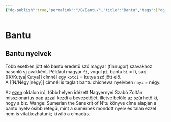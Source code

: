 ```yaml
---
{"dg-publish":true,"permalink":"/B/Bantu/","title":"Bantu","tags":["dg_uploaded"],"created":"2023-11-09T07:24","updated":"2023-11-09T07:24"}
---
```



# Bantu

## Bantu nyelvek

Több esetben jött elő bantu eredetű szó magyar (finnugor) szavakhoz hasonló szavakként. Például magyar `fi`, vogul `pi`, bantu `bi` = fi, sarj. [[K/Kutya\|Kutya]] címnél egy `kotoi` = kutya szó jött elő.  
A [[N/Négy\|négy]] címnél is taglalt bantu chichewa nyelvben `nayi` = négy.  

Az [ezen](https://forum.unilang.org/viewtopic.php%3Ft%3D2545) oldalon író, több helyen idézett Nagyernyei Szabó Zoltán misszionárius pap azzal kezdi a bevezetőjét, illetve belőle az szűrhető ki, hogy a biz. Wange: Sumerian the Sanskrit of N'tu könyve címe alapján a bantu nyelv ősibb rétegű, mint a sumérnek mondott nyelv és talán ezzel nem is vitatkozhatunk; kiváló a címadás.  